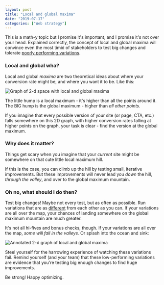 ```yaml
---
layout: post
title: "Local and global maxima"
date: "2019-07-17"
categories: ["Web strategy"]
---
```


This is a math-y topic but I promise it's important, and I promise it's not over your head. Explained correctly, the concept of local and global maxima will convince even the most timid of stakeholders to test big changes and tolerate [poorly performing variations](https://briandavidhall.com/when-a-variation-is-losing-big-time-early-into-a-test/).

### Local and global wha?

Local and global _maxima_ are two theoretical ideas about where your conversion rate might be, and where you want it to be. Like this:

![Graph of 2-d space with local and global maxima](/images/local-and-global-maxima.png)

The little hump is a local maximum - it's higher than all the points around it. The BIG hump is the global maximum - higher than _all other points_.

If you imagine that every possible version of your site (or page, CTA, etc.) falls somewhere on this 2D graph, with higher conversion rates falling at higher points on the graph, your task is clear - find the version at the global maximum.

### Why does it matter?

Things get scary when you imagine that your _current_ site might be somewhere on that cute little local maximum hill.

If this is the case, you can climb up the hill by testing small, iterative improvements. But these improvements will never lead you _down_ the hill, _through the valley_, and over to the global maximum mountain.

### Oh no, what should I do then?

Test big changes! Maybe not every test, but as often as possible. Run variations that are as [different](https://briandavidhall.com/differentness/) from each other as you can. If your variations are all over the map, your chances of landing somewhere on the global maximum mountain are much greater.

It's not all hi-fives and bonus checks, though. If your variations are all over the map, _some will fall in the valleys._ Or splash into the ocean and sink:

![Annotated 2-d graph of local and global maxima](/images/annotated-local-and-global-maxima.png)

Steel yourself for the harrowing experience of watching these variations fail. Remind yourself (and your team) that these low-performing variations are evidence that you're testing big enough changes to find huge improvements.

Be strong! Happy optimizing.
